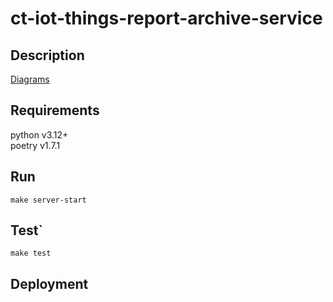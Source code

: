 # ct-iot-things-report-archive-service

## Description

[Diagrams](./docs/DIAGRAMS.md)

## Requirements

python v3.12+  
poetry v1.7.1

## Run

```
make server-start
```

## Test`

```
make test
```

## Deployment
